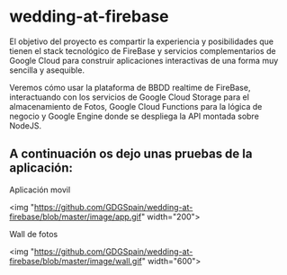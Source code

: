 # wedding-at-firebase

El objetivo del proyecto es compartir la experiencia y posibilidades que tienen el stack tecnológico de FireBase y servicios complementarios de Google Cloud para construir aplicaciones interactivas de una forma muy sencilla y asequible.

Veremos cómo usar la plataforma de BBDD realtime de FireBase, interactuando con los servicios de Google Cloud Storage para el almacenamiento de Fotos, Google Cloud Functions para la lógica de negocio y Google Engine donde se despliega la API montada sobre NodeJS.


## A continuación os dejo unas pruebas de la aplicación:

Aplicación movil

<img "https://github.com/GDGSpain/wedding-at-firebase/blob/master/image/app.gif" width="200">


Wall de fotos

<img "https://github.com/GDGSpain/wedding-at-firebase/blob/master/image/wall.gif" width="600">
